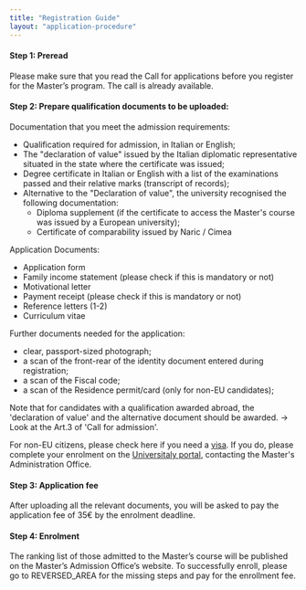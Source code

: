 ```yaml
---
title: "Registration Guide"
layout: "application-procedure"
---
```


#### Step 1: Preread
Please make sure that you read the Call for applications before you register for the Master’s program. The call is already available.

#### Step 2: Prepare qualification documents to be uploaded:

Documentation that you meet the admission requirements:
- Qualification required for admission, in Italian or English;
- The "declaration of value" issued by the Italian diplomatic representative situated in the state where the certificate was issued;
- Degree certificate in Italian or English with a list of the examinations passed and their relative marks (transcript of records);
- Alternative to the "Declaration of value", the university recognised the following documentation:
	- Diploma supplement (if the certificate to access the Master's course was issued by a European university);
	- Certificate of comparability issued by Naric / Cimea

Application Documents:
- Application form
- Family income statement (please check if this is mandatory or not)
- Motivational letter
- Payment receipt (please check if this is mandatory or not)
- Reference letters (1-2)
- Curriculum vitae

Further documents needed for the application:
- clear, passport-sized photograph;
- a scan of the front-rear of the identity document entered during registration;
- a scan of the Fiscal code;
- a scan of the Residence permit/card (only for non-EU candidates);

Note that for candidates with a qualification awarded abroad, the 'declaration of value' and the alternative document should be awarded. → Look at the Art.3 of 'Call for admission'.

For non-EU citizens, please check here if you need a [visa](https://vistoperitalia.esteri.it/home/en). If you do, please complete your enrolment on the [Universitaly portal](https://www.universitaly.it/), contacting the Master's Administration Office.

#### Step 3: Application fee
After uploading all the relevant documents, you will be asked to pay the application fee of 35€ by the enrolment deadline.

#### Step 4: Enrolment
The ranking list of those admitted to the Master’s course will be published on the Master’s Admission Office’s website. To successfully enroll, please go to REVERSED_AREA for the missing steps and pay for the enrollment fee.
